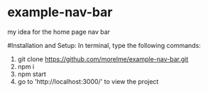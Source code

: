 # example-nav-bar
my idea for the home page nav bar

#Installation and Setup:
In terminal, type the following commands:
1. git clone https://github.com/morelme/example-nav-bar.git
2. npm i
3. npm start
4. go to 'http://localhost:3000/' to view the project
